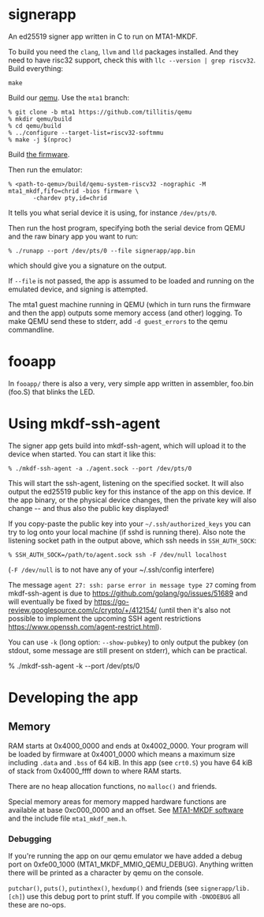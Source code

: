
# signerapp

An ed25519 signer app written in C to run on MTA1-MKDF.

To build you need the `clang`, `llvm` and `lld` packages installed. And they
need to have risc32 support, check this with `llc --version | grep riscv32`.
Build everything:

```
make
```

Build our [qemu](https://github.com/tillitis/qemu). Use
the `mta1` branch:

```
% git clone -b mta1 https://github.com/tillitis/qemu
% mkdir qemu/build
% cd qemu/build
% ../configure --target-list=riscv32-softmmu
% make -j $(nproc)
```

Build [the firmware](https://github.com/mullvad/mta1-mkdf-firmware-priv).

Then run the emulator:

```
% <path-to-qemu>/build/qemu-system-riscv32 -nographic -M mta1_mkdf,fifo=chrid -bios firmware \
       -chardev pty,id=chrid
```

It tells you what serial device it is using, for instance `/dev/pts/0`.

Then run the host program, specifying both the serial device from QEMU and the
raw binary app you want to run:

```
% ./runapp --port /dev/pts/0 --file signerapp/app.bin
```

which should give you a signature on the output.

If `--file` is not passed, the app is assumed to be loaded and running on the
emulated device, and signing is attempted.

The mta1 guest machine running in QEMU (which in turn runs the firmware and
then the app) outputs some memory access (and other) logging. To make QEMU send
these to stderr, add `-d guest_errors` to the qemu commandline.

# fooapp

In `fooapp/` there is also a very, very simple app written in assembler,
foo.bin (foo.S) that blinks the LED.

# Using mkdf-ssh-agent

The signer app gets build into mkdf-ssh-agent, which will upload it to the
device when started. You can start it like this:

```
% ./mkdf-ssh-agent -a ./agent.sock --port /dev/pts/0
```

This will start the ssh-agent, listening on the specified socket. It will also
output the ed25519 public key for this instance of the app on this device. If
the app binary, or the physical device changes, then the private key will also
change -- and thus also the public key displayed!

If you copy-paste the public key into your `~/.ssh/authorized_keys` you can try
to log onto your local machine (if sshd is running there). Also note the
listening socket path in the output above, which ssh needs in `SSH_AUTH_SOCK`:

```
% SSH_AUTH_SOCK=/path/to/agent.sock ssh -F /dev/null localhost
```

(`-F /dev/null` is to not have any of your ~/.ssh/config interfere)

The message `agent 27: ssh: parse error in message type 27` coming from
mkdf-ssh-agent is due to https://github.com/golang/go/issues/51689 and will
eventually be fixed by https://go-review.googlesource.com/c/crypto/+/412154/
(until then it's also not possible to implement the upcoming SSH agent
restrictions https://www.openssh.com/agent-restrict.html).

You can use `-k` (long option: `--show-pubkey`) to only output the pubkey (on
stdout, some message are still present on stderr), which can be practical.

% ./mkdf-ssh-agent -k --port /dev/pts/0

# Developing the app

## Memory

RAM starts at 0x4000\_0000 and ends at 0x4002\_0000. Your program
will be loaded by firmware at 0x4001\_0000 which means a maximum size
including `.data` and `.bss` of 64 kiB. In this app (see `crt0.S`) you
have 64 kiB of stack from 0x4000\_ffff down to where RAM starts.

There are no heap allocation functions, no `malloc()` and friends.

Special memory areas for memory mapped hardware functions are
available at base 0xc000\_0000 and an offset. See [MTA1-MKDF
software](https://github.com/mullvad/mta1_mkdf/blob/main/doc/system_description/software.md)
and the include file `mta1_mkdf_mem.h`.

### Debugging

If you're running the app on our qemu emulator we have added a debug
port on 0xfe00\_1000 (MTA1_MKDF_MMIO_QEMU_DEBUG). Anything written
there will be printed as a character by qemu on the console.

`putchar()`, `puts()`, `putinthex()`, `hexdump()` and friends (see
`signerapp/lib.[ch]`) use this debug port to print stuff. If you compile
with `-DNODEBUG` all these are no-ops.
